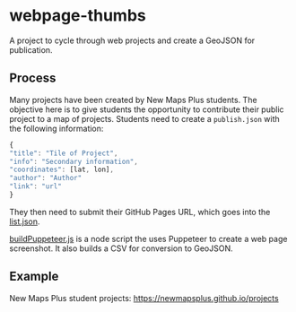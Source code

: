 # webpage-thumbs

A project to cycle through web projects and create a GeoJSON for publication.

## Process

Many projects have been created by New Maps Plus students. The objective here is to give students the opportunity to contribute their public project to a map of projects. Students need to create a `publish.json` with the following information: 

```js
{
"title": "Tile of Project",
"info": "Secondary information",
"coordinates": [lat, lon],
"author": "Author"
"link": "url"
}
```

They then need to submit their GitHub Pages URL, which goes into the [list.json](list.json).

[buildPuppeteer.js](buildPuppeteer.js) is a node script the uses Puppeteer to create a web page screenshot. It also builds a CSV for conversion to GeoJSON.

## Example

New Maps Plus student projects: https://newmapsplus.github.io/projects
